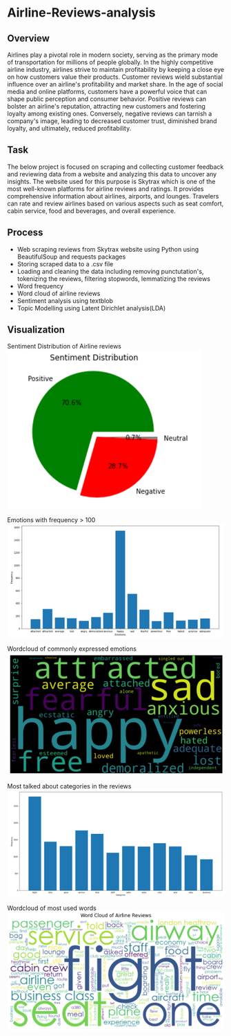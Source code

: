 # Airline-Reviews-analysis

## Overview
Airlines play a pivotal role in modern society, serving as the primary mode of transportation for millions of people globally. In the highly competitive airline industry, airlines strive to maintain profitability by keeping a close eye on how customers value their products. Customer reviews wield substantial influence over an airline's profitability and market share. In the age of social media and online platforms, customers have a powerful voice that can shape public perception and consumer behavior. Positive reviews can bolster an airline's reputation, attracting new customers and fostering loyalty among existing ones. Conversely, negative reviews can tarnish a company's image, leading to decreased customer trust, diminished brand loyalty, and ultimately, reduced profitability.

## Task
The below project is focused on scraping and collecting customer feedback and reviewing data from a website and analyzing this data to uncover any insights. The website used for this purpose is Skytrax which is one of the most well-known platforms for airline reviews and ratings. It provides comprehensive information about airlines, airports, and lounges. Travelers can rate and review airlines based on various aspects such as seat comfort, cabin service, food and beverages, and overall experience.

## Process

* Web scraping reviews from Skytrax website using Python using BeautifulSoup and requests packages
* Storing scraped data to a .csv file
* Loading and cleaning the data including removing punctutation's, tokenizing the reviews, filtering stopwords, lemmatizing the reviews
* Word frequency
* Word cloud of airline reviews
* Sentiment analysis using textblob
* Topic Modelling using Latent Dirichlet analysis(LDA)

## Visualization
Sentiment Distribution of Airline reviews
![Sentiment Distribution](img/Sentiment_distribution.png)

Emotions with frequency > 100
![Emotions](img/freq_more_than_100.png)

Wordcloud of commonly expressed emotions
![Emotions](img/emotions.png)

Most talked about categories in the reviews
![categories](img/categories.png)

Wordcloud of most used words
![most used](img/Wordcloud.png)


